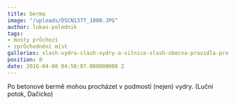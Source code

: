 ```yaml
---
title: berma
image: "/uploads/DSCN1377_1000.JPG"
author: lukas-polednik
tags:
- mosty průchozí
- zprůchodnění míst
galleries: slash-vydra-slash-vydry-a-silnice-slash-obecna-pravidla-pro-upravu-rizikovych-mist
position: 0
date: 2016-04-08 04:50:07.000000000 Z
---
```

Po betonové bermě mohou procházet v podmostí (nejen) vydry. (Luční
potok, Dačicko)

